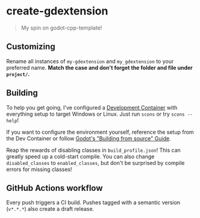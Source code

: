 # create-gdextension

> My spin on godot-cpp-template!

## Customizing

Rename all instances of `my-gdextension` and `my_gdextension` to your preferred name. **Match the case and don't forget the folder and file under `project/`.**

## Building

To help you get going, I've configured a [Development Container](https://containers.dev/) with everything setup to target Windows or Linux. Just run `scons` or try `scons --help`!

If you want to configure the environment yourself, reference the setup from the Dev Container or follow [Godot's "Building from source" Guide](https://docs.godotengine.org/en/latest/contributing/development/compiling/).

Reap the rewards of disabling classes in `build_profile.json`! This can greatly speed up a cold-start compile. You can also change `disabled_classes` to `enabled_classes`, but don't be surprised by compile errors for missing classes!

## GitHub Actions workflow

Every push triggers a CI build. Pushes tagged with a semantic version (`v*.*.*`) also create a draft release.
